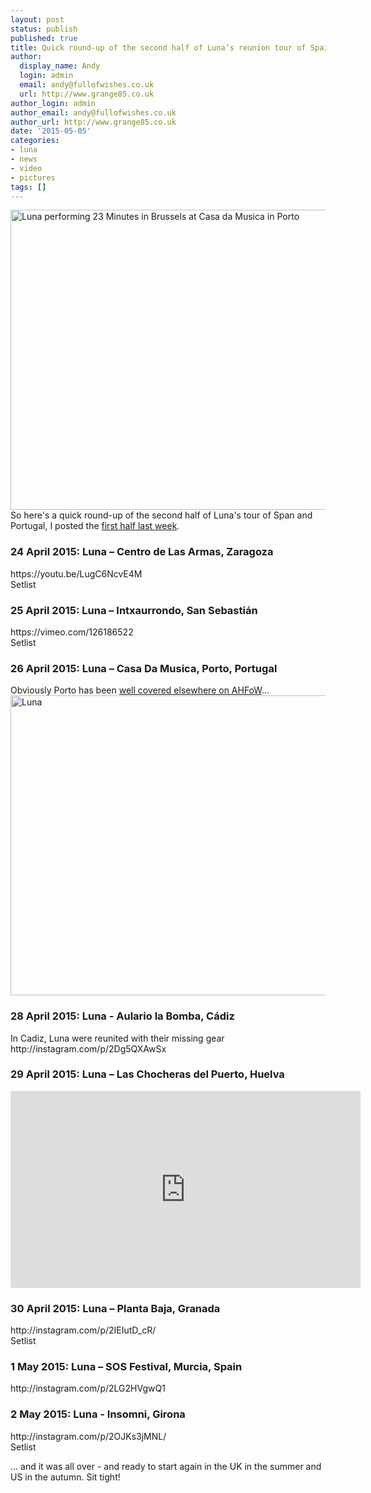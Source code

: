 ```yaml
---
layout: post
status: publish
published: true
title: Quick round-up of the second half of Luna’s reunion tour of Spain and Portugal
author:
  display_name: Andy
  login: admin
  email: andy@fullofwishes.co.uk
  url: http://www.grange85.co.uk
author_login: admin
author_email: andy@fullofwishes.co.uk
author_url: http://www.grange85.co.uk
date: '2015-05-05'
categories:
- luna
- news
- video
- pictures
tags: []
---
```

<p><a href="https://www.flickr.com/photos/moley75/16659228904" title="Luna performing 23 Minutes in Brussels at Casa da Musica in Porto by Hazel Simpson, on Flickr"><img class="aligncenter" src="https://farm9.staticflickr.com/8769/16659228904_e4d0a61ff5_z.jpg" width="640" height="480" alt="Luna performing 23 Minutes in Brussels at Casa da Musica in Porto"></a><br />
So here's a quick round-up of the second half of Luna's tour of Span and Portugal, I posted the <a href="/2015/04/25/quick-round-up-of-the-first-half-of-lunas-reunion-tour-of-spain/" title="Quick round-up of the first half of Luna’s reunion tour of Spain">first half last week</a>.</p>
<h3>24 April 2015: Luna – Centro de Las Armas, Zaragoza</h3>
<p>https://youtu.be/LugC6NcvE4M<br />
Setlist</p>
<h3>25 April 2015: Luna – Intxaurrondo, San Sebastián</h3>
<p>https://vimeo.com/126186522<br />
Setlist</p>
<h3>26 April 2015: Luna – Casa Da Musica, Porto, Portugal</h3>
<p>Obviously Porto has been <a href="/2015/04/29/luna-at-casa-da-musica-in-porto/" title="Luna at Casa da Música in Porto">well covered elsewhere on AHFoW</a>...<br />
<a href="https://www.flickr.com/photos/grange85/17127591408" title="Luna by Andy Aldridge, on Flickr"><img src="https://farm8.staticflickr.com/7795/17127591408_9b31fdc6d7_z.jpg" class="aligncenter" width="640" height="480" alt="Luna"></a></p>
<h3>28 April 2015: Luna - Aulario la Bomba, Cádiz</h3>
<p>In Cadiz, Luna were reunited with their missing gear<br />
http://instagram.com/p/2Dg5QXAwSx</p>
<h3>29 April 2015: Luna – Las Chocheras del Puerto, Huelva</h3>
<iframe width="560" height="315" src="https://www.youtube-nocookie.com/embed/3LSvrQIgESk" frameborder="0" allowfullscreen></iframe>
<h3>30 April 2015: Luna – Planta Baja, Granada</h3>
<p>http://instagram.com/p/2IEIutD_cR/<br />
Setlist</p>
<h3>1 May 2015: Luna – SOS Festival, Murcia, Spain</h3>
<p>http://instagram.com/p/2LG2HVgwQ1</p>
<h3>2 May 2015: Luna - Insomni, Girona</h3>
<p>http://instagram.com/p/2OJKs3jMNL/<br />
Setlist</p>
<p>... and it was all over - and ready to start again in the UK in the summer and US in the autumn. Sit tight!</p>
